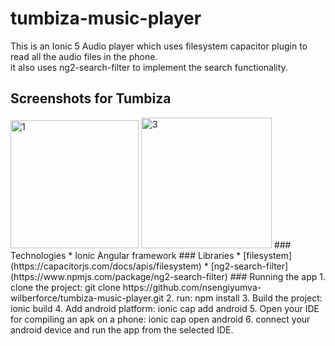 # tumbiza-music-player
This is an Ionic 5 Audio player which uses filesystem capacitor plugin to read all the audio files in the phone.  
it also uses ng2-search-filter to implement the search functionality. 

## Screenshots for Tumbiza
<img width="205" alt="1" src="https://user-images.githubusercontent.com/65920105/210787490-ba8d6583-dd40-40a7-9ec7-9975ad142426.png">
<img width="209" alt="3" src="https://user-images.githubusercontent.com/65920105/210787551-0f9d3118-ce31-4666-bc17-5c2b5a1cb314.png"> 
### Technologies
* Ionic Angular framework
### Libraries
* [filesystem](https://capacitorjs.com/docs/apis/filesystem)
* [ng2-search-filter](https://www.npmjs.com/package/ng2-search-filter)
### Running the app
1. clone the project: git clone https://github.com/nsengiyumva-wilberforce/tumbiza-music-player.git
2. run: npm install
3. Build the project: ionic build
4. Add android platform: ionic cap add android
5. Open your IDE for compiling an apk on a phone: ionic cap open android
6. connect your android device and run the app from the selected IDE.
